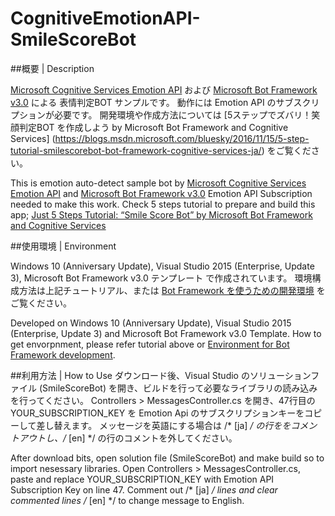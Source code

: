 # CognitiveEmotionAPI-SmileScoreBot

##概要 | Description

[Microsoft Cognitive Services Emotion API](https://www.microsoft.com/cognitive-services/en-us/emotion-api) および [Microsoft Bot Framework v3.0](https://www.botframework.com/) による 表情判定BOT サンプルです。
動作には Emotion API のサブスクリプションが必要です。
開発環境や作成方法については [5ステップでズバリ！笑顔判定BOT を作成しよう by Microsoft Bot Framework and Cognitive Services] (https://blogs.msdn.microsoft.com/bluesky/2016/11/15/5-step-tutorial-smilescorebot-bot-framework-cognitive-services-ja/) をご覧ください。

This is emotion auto-detect sample bot by [Microsoft Cognitive Services Emotion API](https://www.microsoft.com/cognitive-services/en-us/emotion-api) and [Microsoft Bot Framework v3.0](https://www.botframework.com/)
Emotion API Subscription needed to make this work.
Check 5 steps tutorial to prepare and build this app; [Just 5 Steps Tutorial: “Smile Score Bot” by Microsoft Bot Framework and Cognitive Services](https://blogs.msdn.microsoft.com/bluesky/2016/11/15/5-step-tutorial-smilescorebot-bot-framework-cognitive-services-en/)


##使用環境 | Environment

Windows 10 (Anniversary Update), Visual Studio 2015 (Enterprise, Update 3), Microsoft Bot Framework v3.0 テンプレート で作成されています。
環境構成方法は上記チュートリアル、または [Bot Framework を使うための開発環境](http://qiita.com/annie/items/edc26c0ee9603e84a2e4#bot-framework-%E3%82%92%E4%BD%BF%E3%81%86%E3%81%9F%E3%82%81%E3%81%AE%E9%96%8B%E7%99%BA%E7%92%B0%E5%A2%83) をご覧ください。

Developed on Windows 10 (Anniversary Update), Visual Studio 2015 (Enterprise, Update 3) and Microsoft Bot Framework v3.0 Template.
How to get envorpnment, please refer tutorial above or [Environment for Bot Framework development](http://qiita.com/annie/items/edc26c0ee9603e84a2e4#bot-framework-%E3%82%92%E4%BD%BF%E3%81%86%E3%81%9F%E3%82%81%E3%81%AE%E9%96%8B%E7%99%BA%E7%92%B0%E5%A2%83).

##利用方法 | How to Use
ダウンロード後、Visual Studio のソリューションファイル (SmileScoreBot) を開き、ビルドを行って必要なライブラリの読み込みを行ってください。
Controllers > MessagesController.cs を開き、47行目の YOUR_SUBSCRIPTION_KEY を Emotion Api のサブスクリプションキーをコピーして差し替えます。
メッセージを英語にする場合は /* [ja] */ の行ををコメントアウトし、/* [en] */ の行のコメントを外してください。

After download bits, open solution file (SmileScoreBot) and make build so to import nesessary libraries.
Open Controllers > MessagesController.cs, paste and replace YOUR_SUBSCRIPTION_KEY with Emotion API Subscription Key on line 47.
Comment out /* [ja] */ lines and clear commented lines /* [en] */ to change message to English.
